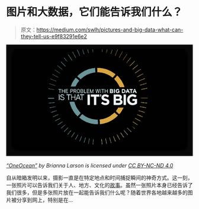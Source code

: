 # 图片和大数据，它们能告诉我们什么？

> 原文：<https://medium.com/swlh/pictures-and-big-data-what-can-they-tell-us-e9f83291e6e2>

![](img/6af6be138a32d91c936720fc686e8bd9.png)

[*“OneOcean”*](https://www.behance.net/gallery/6882971/OneOcean) *by Brianna Larson is licensed under* [*CC BY-NC-ND 4.0*](https://creativecommons.org/licenses/by-nc-nd/4.0/?ref=ccsearch&atype=rich)

自从暗箱发明以来，摄影一直是在特定地点和时间捕捉瞬间的神奇方式。这一刻，一张照片可以告诉我们关于人、地方、文化的[故事](https://www.jotform.com/blog/35-powerful-photos-that-each-tells-a-story/)。虽然一张照片本身已经告诉了我们很多，但是多张照片放在一起能告诉我们什么呢？随着世界各地越来越多的图片被分享到网上，特别是在…
